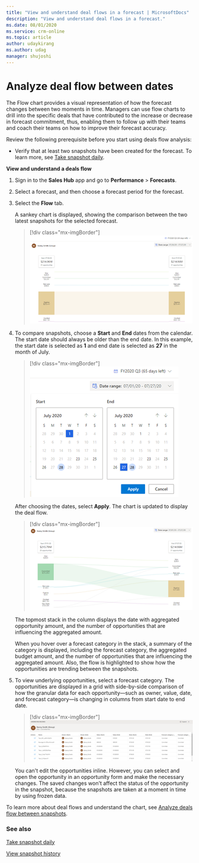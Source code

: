 ```yaml
---
title: "View and understand deal flows in a forecast | MicrosoftDocs"
description: "View and understand deal flows in a forecast."
ms.date: 08/01/2020
ms.service: crm-online
ms.topic: article
author: udaykirang
ms.author: udag
manager: shujoshi
---
```


# Analyze deal flow between dates

<!-- Early access preview note will be added here -->

The Flow chart provides a visual representation of how the forecast changes between two moments in time. Managers can use flow charts to drill into the specific deals that have contributed to the increase or decrease in forecast commitment, thus, enabling them to follow up with their teams and coach their teams on how to improve their forecast accuracy.

Review the following prerequisite before you start using deals flow analysis:

- Verify that at least two snapshots have been created for the forecast. To learn more, see [Take snapshot daily](take-snapshots-daily.md).

**View and understand a deals flow**

1.	Sign in to the **Sales Hub** app and go to **Performance** > **Forecasts**.

2.	Select a forecast, and then choose a forecast period for the forecast.

3.	Select the **Flow** tab.

    A sankey chart is displayed, showing the comparison between the two latest snapshots for the selected forecast.

    > [!div class="mx-imgBorder"]
    > ![Deal flown sankey chart](media/predictive-forecasting-deal-flow-sankey-chart.png "Deal flown sankey chart") 

4.	To compare snapshots, choose a **Start** and **End** dates from the calendar. The start date should always be older than the end date. In this example, the start date is selected as **1** and end date is selected as **27** in the month of July.

    > [!div class="mx-imgBorder"]
    > ![Select start and end date](media/predictive-forecasting-deal-flow-select-start-end-date.png "Select start and end date")
 
    After choosing the dates, select **Apply**. The chart is updated to display the deal flow.

    > [!div class="mx-imgBorder"]
    > ![Deal flow chart between dates](media/predictive-forecasting-deal-flow-chart-between-dates.png "Deal flow chart between dates")    
 
    The topmost stack in the column displays the date with aggregated opportunity amount, and the number of opportunities that are influencing the aggregated amount.
    
    When you hover over a forecast category in the stack, a summary of the category is displayed, including the forecast category, the aggregated budget amount, and the number of opportunities that are influencing the aggregated amount. Also, the flow is highlighted to show how the opportunities are trending between the snapshots.

5.	To view underlying opportunities, select a forecast category. The opportunities are displayed in a grid with side-by-side comparison of how the granular data for each opportunity—such as owner, value, date, and forecast category—is changing in columns from start date to end date.

    > [!div class="mx-imgBorder"]
    > ![Underlying opportunities of a forecast category](media/predictive-forecasting-deal-underlying-opportunities-forecast-category.png "Underlying opportunities of a forecast category")

    You can't edit the opportunities inline. However, you can select and open the opportunity in an opportunity form and make the necessary changes. The saved changes won't affect the status of the opportunity in the snapshot, because the snapshots are taken at a moment in time by using frozen data.

To learn more about deal flows and understand the chart, see [Analyze deals flow between snapshots](analyze-deals-flow-between-snapshots.md).

### See also

[Take snapshot daily](take-snapshots-daily.md)

[View snapshot history](view-snapshot-history.md)